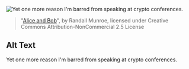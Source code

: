 ![Yet one more reason I'm barred from speaking at crypto conferences.](https://imgs.xkcd.com/comics/alice_and_bob.png)
> "[Alice and Bob](https://xkcd.com/177/)", by Randall Munroe, licensed under Creative Commons Attribution-NonCommercial 2.5 License

## Alt Text
Yet one more reason I'm barred from speaking at crypto conferences.

